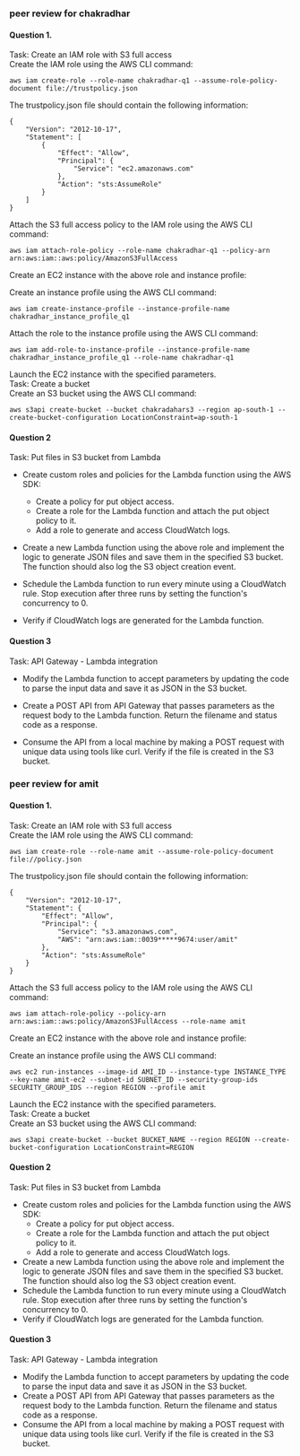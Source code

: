 ### peer review for chakradhar <br/>
#### Question 1. <br/>
Task: Create an IAM role with S3 full access<br/>
Create the IAM role using the AWS CLI command:


```
aws iam create-role --role-name chakradhar-q1 --assume-role-policy-document file://trustpolicy.json
```
The trustpolicy.json file should contain the following information:<br/>

```
{
    "Version": "2012-10-17",
    "Statement": [
        {
            "Effect": "Allow",
            "Principal": {
                "Service": "ec2.amazonaws.com"
            },
            "Action": "sts:AssumeRole"
        }
    ]
}
```

Attach the S3 full access policy to the IAM role using the AWS CLI command: <br/>

```
aws iam attach-role-policy --role-name chakradhar-q1 --policy-arn arn:aws:iam::aws:policy/AmazonS3FullAccess
```
Create an EC2 instance with the above role and instance profile:<br/>

Create an instance profile using the AWS CLI command:<br/>

```
aws iam create-instance-profile --instance-profile-name chakradhar_instance_profile_q1
```
Attach the role to the instance profile using the AWS CLI command:<br/>
```
aws iam add-role-to-instance-profile --instance-profile-name chakradhar_instance_profile_q1 --role-name chakradhar-q1
```
Launch the EC2 instance with the specified parameters. <br/>
Task: Create a bucket <br/>
Create an S3 bucket using the AWS CLI command:<br/>
```
aws s3api create-bucket --bucket chakradahars3 --region ap-south-1 --create-bucket-configuration LocationConstraint=ap-south-1
```

#### Question 2 <br/>
Task: Put files in S3 bucket from Lambda <br/>
* Create custom roles and policies for the Lambda function using the AWS SDK: <br/>
    * Create a policy for put object access.<br/>
    * Create a role for the Lambda function and attach the put object policy to it.<br/>
    * Add a role to generate and access CloudWatch logs.<br/>
* Create a new Lambda function using the above role and implement the logic to generate JSON files and save them in the specified S3 bucket. The function should also log the S3 object creation event.<br/>

* Schedule the Lambda function to run every minute using a CloudWatch rule. Stop execution after three runs by setting the function's concurrency to 0. <br/>

* Verify if CloudWatch logs are generated for the Lambda function.

#### Question 3 <br/>
Task: API Gateway - Lambda integration <br/>
* Modify the Lambda function to accept parameters by updating the code to parse the input data and save it as JSON in the S3 bucket.

* Create a POST API from API Gateway that passes parameters as the request body to the Lambda function. Return the filename and status code as a response.

* Consume the API from a local machine by making a POST request with unique data using tools like curl. Verify if the file is created in the S3 bucket. <br/>

### peer review for amit <br/>

#### Question 1. <br/>
Task: Create an IAM role with S3 full access<br/>
Create the IAM role using the AWS CLI command:


```
aws iam create-role --role-name amit --assume-role-policy-document file://policy.json

```
The trustpolicy.json file should contain the following information:<br/>

```
{
    "Version": "2012-10-17",
    "Statement": {
        "Effect": "Allow",
        "Principal": {
            "Service": "s3.amazonaws.com",
            "AWS": "arn:aws:iam::0039*****9674:user/amit"
        },
        "Action": "sts:AssumeRole"
    }
}

```

Attach the S3 full access policy to the IAM role using the AWS CLI command: <br/>

```
aws iam attach-role-policy --policy-arn arn:aws:iam::aws:policy/AmazonS3FullAccess --role-name amit

```
Create an EC2 instance with the above role and instance profile:<br/>

Create an instance profile using the AWS CLI command:<br/>

```
aws ec2 run-instances --image-id AMI_ID --instance-type INSTANCE_TYPE --key-name amit-ec2 --subnet-id SUBNET_ID --security-group-ids SECURITY_GROUP_IDS --region REGION --profile amit

```
Launch the EC2 instance with the specified parameters. <br/>
Task: Create a bucket <br/>
Create an S3 bucket using the AWS CLI command:<br/>
```
aws s3api create-bucket --bucket BUCKET_NAME --region REGION --create-bucket-configuration LocationConstraint=REGION

```

#### Question 2 <br/>
Task: Put files in S3 bucket from Lambda <br/>
* Create custom roles and policies for the Lambda function using the AWS SDK: <br/>
    * Create a policy for put object access.<br/>
    * Create a role for the Lambda function and attach the put object policy to it.<br/>
    * Add a role to generate and access CloudWatch logs.<br/>
* Create a new Lambda function using the above role and implement the logic to generate JSON files and save them in the specified S3 bucket. The function should also log the S3 object creation event.<br/>
* Schedule the Lambda function to run every minute using a CloudWatch rule. Stop execution after three runs by setting the function's concurrency to 0. <br/>
* Verify if CloudWatch logs are generated for the Lambda function.

#### Question 3 <br/>
Task: API Gateway - Lambda integration <br/>
* Modify the Lambda function to accept parameters by updating the code to parse the input data and save it as JSON in the S3 bucket.
* Create a POST API from API Gateway that passes parameters as the request body to the Lambda function. Return the filename and status code as a response.
* Consume the API from a local machine by making a POST request with unique data using tools like curl. Verify if the file is created in the S3 bucket. 

